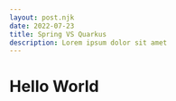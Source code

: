 ```yaml
---
layout: post.njk
date: 2022-07-23
title: Spring VS Quarkus
description: Lorem ipsum dolor sit amet
---
```


# Hello World
